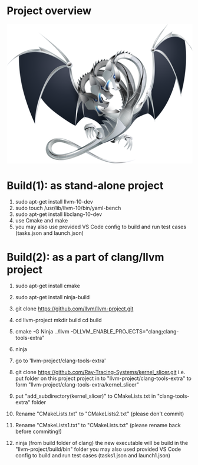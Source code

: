 # Project overview
![](logo.png)

# Build(1): as stand-alone project

1) sudo apt-get install llvm-10-dev
2) sudo touch /usr/lib/llvm-10/bin/yaml-bench 
3) sudo apt-get install libclang-10-dev 
4) use Cmake and make
5) you may also use provided VS Code config to build and run test cases (tasks.json and launch.json)

# Build(2): as a part of clang/llvm project

1) sudo apt-get install cmake
2) sudo apt-get install ninja-build
3) git clone https://github.com/llvm/llvm-project.git 
4) cd llvm-project 
   mkdir build 
   cd build

5) cmake -G Ninja ../llvm -DLLVM_ENABLE_PROJECTS="clang;clang-tools-extra" 
6) ninja

7) go to 'llvm-project/clang-tools-extra'

8) git clone https://github.com/Ray-Tracing-Systems/kernel_slicer.git
   i.e. put folder on this project project in to "llvm-project/clang-tools-extra" to form "llvm-project/clang-tools-extra/kernel_slicer"
   
8) put "add_subdirectory(kernel_slicer)" to CMakeLists.txt in "clang-tools-extra" folder
9) Rename "CMakeLists.txt" to "CMakeLists2.txt"  (please don't commit)
10) Rename "CMakeLists1.txt" to "CMakeLists.txt" (please rename back before commiting!)
11) ninja (from build folder of clang)
     the new executable will be build in the "llvm-project/build/bin" folder
     you may also used provided VS Code config to build and run test cases (tasks1.json and launch1.json)

 
